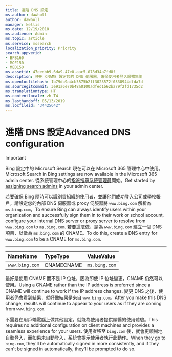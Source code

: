 ```yaml
---
title: 進階 DNS 設定
ms.author: dawholl
author: dawholl
manager: kellis
ms.date: 12/19/2018
ms.audience: Admin
ms.topic: article
ms.service: mssearch
localization_priority: Priority
search.appverid:
- BFB160
- MOE150
- MED150
ms.assetid: 47eedbb9-6da9-47e0-aac5-078d34a7fd8f
description: 使用 CNAME 設定您的 DNS 伺服器，確保使用者登入順暢無阻
ms.openlocfilehash: 1b79db9a4cb5875b2ff3023572f0338944dfda7d
ms.sourcegitcommit: 3e91a6e70b48a0100adfed1b62ba79f2fd1735d2
ms.translationtype: HT
ms.contentlocale: zh-TW
ms.lasthandoff: 05/13/2019
ms.locfileid: "34425642"
---
```

# <a name="advanced-dns-configuration"></a><span data-ttu-id="76e6f-103">進階 DNS 設定</span><span class="sxs-lookup"><span data-stu-id="76e6f-103">Advanced DNS configuration</span></span>

> [!IMPORTANT]
> <span data-ttu-id="76e6f-104">Bing 設定中的 Microsoft Search 現在可以在 Microsoft 365 管理中心中使用。</span><span class="sxs-lookup"><span data-stu-id="76e6f-104">Microsoft Search in Bing settings are now available in the Microsoft 365 admin center.</span></span> <span data-ttu-id="76e6f-105">從系統管理中心的[指派搜尋系統管理員](https://docs.microsoft.com/zh-TW/microsoftsearch/setup-microsoft-search#step-2-assign-search-admin-and-search-editor)開始。</span><span class="sxs-lookup"><span data-stu-id="76e6f-105">Get started by [assigning search admins](https://docs.microsoft.com/en-us/microsoftsearch/setup-microsoft-search#step-2-assign-search-admin-and-search-editor) in your admin center.</span></span>
    
<span data-ttu-id="76e6f-106">若要確保 Bing 隨時可以識別貴組織的使用者，並讓他們成功登入公司或學校帳戶，請設定您的內部 DNS 伺服器或 proxy 伺服器將 `www.bing.com` 解析為 `ms.bing.com`。</span><span class="sxs-lookup"><span data-stu-id="76e6f-106">To ensure Bing can always identify users within your organization and successfully sign them in to their work or school account, configure your internal DNS server or proxy server to resolve from `www.bing.com` to `ms.bing.com`.</span></span> <span data-ttu-id="76e6f-107">若要這麼做，請為 `www.bing.com` 建立一個 DNS 項目，以做為 `ms.bing.com` 的 CNAME。</span><span class="sxs-lookup"><span data-stu-id="76e6f-107">To do this, create a DNS entry for `www.bing.com` to be a CNAME for `ms.bing.com`.</span></span>
  
****

|<span data-ttu-id="76e6f-108">**Name**</span><span class="sxs-lookup"><span data-stu-id="76e6f-108">**Name**</span></span>|<span data-ttu-id="76e6f-109">**Type**</span><span class="sxs-lookup"><span data-stu-id="76e6f-109">**Type**</span></span>|<span data-ttu-id="76e6f-110">**Value**</span><span class="sxs-lookup"><span data-stu-id="76e6f-110">**Value**</span></span>|
|:-----|:-----|:-----|
|`www.bing.com`  <br/> |<span data-ttu-id="76e6f-111">CNAME</span><span class="sxs-lookup"><span data-stu-id="76e6f-111">CNAME</span></span>  <br/> |`ms.bing.com`  <br/> |
   
<span data-ttu-id="76e6f-112">最好是使用 CNAME 而不是 IP 位址，因為即使 IP 位址變更，CNAME 仍然可以使用。</span><span class="sxs-lookup"><span data-stu-id="76e6f-112">Using a CNAME rather than the IP address is preferred since a CNAME will continue to work if the IP address changes.</span></span> <span data-ttu-id="76e6f-113">變更 DNS 之後，使用者仍會看到結果，就好像結果是來自 `www.bing.com`。</span><span class="sxs-lookup"><span data-stu-id="76e6f-113">After you make this DNS change, results will continue to appear to your users as if they are coming from `www.bing.com`.</span></span> 
  
<span data-ttu-id="76e6f-114">不需要在用戶端電腦上做其他設定，就能為使用者提供順暢的使用體驗。</span><span class="sxs-lookup"><span data-stu-id="76e6f-114">This requires no additional configuration on client machines and provides a seamless experience for your users.</span></span> <span data-ttu-id="76e6f-115">使用者移至 `bing.com` 後，就會更順暢地自動登入，而如果未自動登入，系統會提示使用者執行此動作。</span><span class="sxs-lookup"><span data-stu-id="76e6f-115">When they go to `bing.com`, they'll be automatically signed in more consistently, and if they can't be signed in automatically, they'll be prompted to do so.</span></span>
